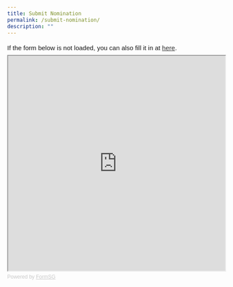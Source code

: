 ```yaml
---
title: Submit Nomination
permalink: /submit-nomination/
description: ""
---
```

<div style="font-family: Sans-Serif; font-size: 15px; color: #000; opacity: 0.9; padding-top: 5px; padding-bottom: 8px;"> If the form below is not loaded, you can also fill it in at <a href="https://form.gov.sg/6458b1c7d9d70b00124b9d87">here</a>. </div> 

<!-- Change the width and height values to suit you best -->
<iframe id="iframe" src="https://form.gov.sg/6458b1c7d9d70b00124b9d87" style="width:100%;height:500px"></iframe>

<div style="font-family:Sans-Serif;font-size:12px;color:#999;opacity:0.5;padding-top:5px">Powered by <a href="https://form.gov.sg" style="color: #999">FormSG</a></div>
